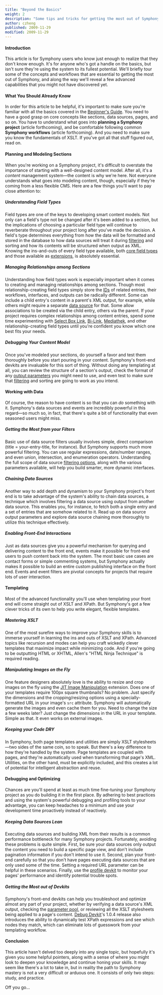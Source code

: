 ```yaml
---
title: "Beyond the Basics"
weight: 2
description: "Some tips and tricks for getting the most out of Symphony."
author: czheng
published: 2009-11-29
modified: 2009-11-29
---
```


#### Introduction

This article is for Symphony users who know just enough to realize that they don't know enough. It's for anyone who's got a handle on the basics, but isn't sure they're using the system to its fullest potential. We'll briefly tour some of the concepts and workflows that are essential to getting the most out of Symphony, and along the way we'll reveal a few advanced capabilities that you might not have discovered yet.

#### What You Should Already Know

In order for this article to be helpful, it's important to make sure you're familiar with all the basics covered in the <a href="/learn/beginners/">Beginner's Guide</a>. You need to have a good grasp on core concepts like <a rel="concept">sections</a>, <a rel="concept">data sources</a>, <a rel="concept">pages</a>, and so on. You have to understand what goes into <strong>planning a Symphony project</strong> (article forthcoming), and be comfortable following common <strong>Symphony workflows</strong> (article forthcoming). And you need to make sure you know the fundamentals of <a rel="concept">XSLT</a>. If you've got all that stuff figured out, read on.

#### Planning and Modeling Sections

When you're working on a Symphony project, it's difficult to overstate the importance of starting with a well-designed content model. After all, it's a <em>content</em> management system—the content is why we're here. Not everyone understands what goes into modeling content, though, especially if they're coming from a less flexible CMS. Here are a few things you'll want to pay close attention to:

##### Understanding Field Types

<a rel="concept">Field types</a> are one of the keys to developing smart content models. Not only can a field's type not be changed after it's been added to a section, but the implications of choosing a particular field type will continue to reverberate throughout your project long after you've made the decision. A field's type determines everything from how the data will be formatted and stored in the database to how <a rel="concept">data sources</a> will treat it during <a rel="concept" href="data-source-filters">filtering</a> and sorting and how its contents will be structured when output as <a rel="concept">XML</a>. Knowing the ins-and-outs of every field type available, both <a rel="concept" href="field-types#core-field-types">core field types</a> and those available as <a href="/download/extensions/field-types">extensions</a>, is absolutely essential.

##### Managing Relationships among Sections

Understanding how field types work is especially important when it comes to creating and managing relationships among sections. Though most relationship-creating field types simply store the <a rel="concept" href="system-ids">IDs</a> of related <a rel="concept">entries</a>, their workflows, interfaces, and outputs can be radically different. Some can include a child entry's content in a parent's <a rel="concept">XML</a> output, for example, while others might require a separate <a rel="concept" href="data-sources">data source</a> for that. Some allow associations to be created via the child entry, others via the parent. If your project requires complex relationships among content entries, spend some time experimenting with <a rel="concept" href="field-types#select-box-link">Select Box Link</a>, <a href="/download/extensions/view/20063/">Bi-Link</a>, <a href="/download/extensions/view/20466/">Mediathek</a>, and other relationship-creating field types until you're confident you know which one best fits your needs.

##### Debugging Your Content Model

Once you've modeled your <a rel="concept">sections</a>, do yourself a favor and test them thoroughly before you start pouring in your content. Symphony's front-end <a rel="concept">devkits</a> are invaluable for this sort of thing. Without doing any templating at all, you can review the structure of a section's output, check the format of any <a rel="concept" href="data-source-output-parameters">output parameters</a> you might need to use, and even test to make sure that <a rel="concept" href="data-source-filters">filtering</a> and sorting are going to work as you intend.

#### Working with Data

Of course, the reason to have content is so that you can <em>do</em> something with it. Symphony's <a rel="concept">data sources</a> and <a rel="concept">events</a> are incredibly powerful in this regard—so much so, in fact, that there's quite a bit of functionality that even seasoned users might miss.

##### Getting the Most from your Filters

Basic use of <a rel="concept">data source filters</a> usually involves simple, direct comparison (title = your-entry-title, for instance). But Symphony supports much more powerful filtering. You can use regular expressions, date/number ranges, and even union, intersection, and enumeration operators. Understanding the full scope of data source <a rel="concept" href="data-source-filters#details">filtering options</a>, along with the various <a rel="concept">parameters</a> available, will help you build smarter, more dynamic interfaces.

##### Chaining Data Sources

Another way to add depth and dynamism to your Symphony project's front end is to take advantage of the system's ability to chain data sources, a technique which involves filtering a data source using output from another data source. This enables you, for instance, to fetch both a single entry and a set of entries that are somehow related to it. Read up on <a rel="concept">data source output parameters</a> and explore <a rel="concept">data source chaining</a> more thoroughly to utilize this technique effectively.

##### Enabling Front-End Interactions

Just as data sources give you a powerful mechanism for querying and delivering content to the front end, events make it possible for front-end users to push content back into the system. The most basic use cases are contact forms or simple commenting systems, but Symphony actually makes it possible to build an entire custom publishing interface on the front end. <a rel="concept">Events</a> and <a rel="concept">event filters</a> are pivotal concepts for projects that require lots of user interaction.

#### Templating

Most of the advanced functionality you'll use when templating your front end will come straight out of XSLT and XPath. But Symphony's got a few clever tricks of its own to help you write elegant, flexible templates.

##### Mastering XSLT

One of the most surefire ways to improve your Symphony skills is to immerse yourself in learning the ins and outs of <a rel="concept">XSLT</a> and <a rel="concept">XPath</a>. Advanced topics like recursion and modes can help you craft wickedly clever templates that maximize impact while minimizing code. And if you're going to be outputting HTML or XHTML, Allen's <a rel="article">"HTML Ninja Technique"</a> is required reading. 

##### Manipulating Images on the Fly

One feature designers absolutely love is the ability to resize and crop images on the fly using the <a href="/download/extensions/view/20046/">JIT Image Manipulation</a> extension. Does one of your templates require 100px square thumbnails? No problem. Just specify the dimensions and the cropping/resizing options using a specially-formatted URL in your image's `src` attribute. Symphony will automatically generate the images and even cache them for you. Need to change the size a few weeks later? Just change the dimensions in the URL in your template. Simple as that. It even works on external images.

##### Keeping your Code DRY

In Symphony, both page templates and utilities are simply XSLT stylesheets—two sides of the same coin, so to speak. But there's a key difference to how they're handled by the system. <a rel="concept">Page templates</a> are coupled with <a rel="concept">pages</a>, and they're automatically used when transforming that page's <a rel="concept">XML</a>. <a rel="concept">Utilities</a>, on the other hand, must be explicitly included, and this creates a lot of potential for intelligent abstraction and reuse.

#### Debugging and Optimizing

Chances are you'll spend at least as much time fine-tuning your Symphony project as you do building it in the first place. By adhering to best practices and using the system's powerful debugging and profiling tools to your advantage, you can keep headaches to a minimum and use your development time proactively instead of reactively.

##### Keeping Data Sources Lean

Executing <a rel="concept">data sources</a> and building XML from their results is a common performance bottleneck for many Symphony projects. Fortunately, avoiding these problems is quite simple. First, be sure your data sources only output the content you need to build a specific page view, and don't include pagination information if you don't intend to use it. Second, plan your front-end carefully so that you don't have pages executing data sources that are only used some of the time. Setting a required URL parameter can be helpful in these scenarios. Finally, use the <a rel="concept" href="devkits#profile-devkit">profile devkit</a> to monitor your pages' performance and identify potential trouble spots.

##### Getting the Most out of Devkits
Symphony's front-end devkits can help you troubleshoot and optimize almost any part of your project, whether by verifying a data source's <a rel="concept">XML</a> output, checking the <a rel="concept" href="parameters#parameter-pool">parameter pool</a>, or reviewing all the XSLT stylesheets being applied to a page's content. <a rel="concept" href="devkits#debug-devkit">Debug Devkit</a>'s 1.0.4 release also introduces the ability to dynamically test <a rel="concept">XPath</a> expressions and see which nodes they match, which can eliminate lots of guesswork from your templating workflow.

#### Conclusion

This article hasn't delved too deeply into any single topic, but hopefully it's given you some helpful pointers, along with a sense of where you might look to deepen your knowledge and continue honing your skills. It may seem like there's a lot to take in, but in reality the path to Symphony mastery is not a very difficult or arduous one. It consists of only two steps: study, and practice.

Off you go...
